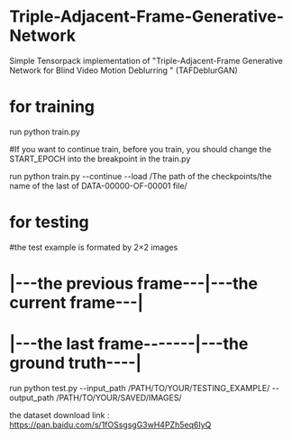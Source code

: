 # Triple-Adjacent-Frame-Generative-Network
Simple Tensorpack implementation of "Triple-Adjacent-Frame Generative Network for Blind Video Motion Deblurring " (TAFDeblurGAN)

# for training
run python train.py

#If you want to continue train, before you train, you should change the START_EPOCH into the breakpoint in the train.py

run python train.py --continue --load /The path of the checkpoints/the name of the last of DATA-00000-OF-00001 file/

# for testing

#the test example is formated by 2×2 images
# |---the previous frame---|---the current frame---|
# |---the last frame-------|---the ground truth----|
 
run python test.py  --input_path /PATH/TO/YOUR/TESTING_EXAMPLE/   --output_path /PATH/TO/YOUR/SAVED/IMAGES/

the dataset download link : https://pan.baidu.com/s/1fOSsgsgG3wH4PZh5eq6IyQ
